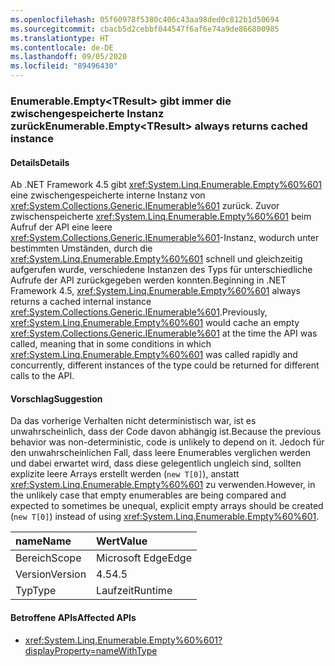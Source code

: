 ```yaml
---
ms.openlocfilehash: 05f60978f5380c406c43aa98ded0c812b1d50694
ms.sourcegitcommit: cbacb5d2cebbf044547f6af6e74a9de866800985
ms.translationtype: HT
ms.contentlocale: de-DE
ms.lasthandoff: 09/05/2020
ms.locfileid: "89496430"
---
```

### <a name="enumerableemptylttresultgt-always-returns-cached-instance"></a><span data-ttu-id="ec1bb-101">Enumerable.Empty&lt;TResult&gt; gibt immer die zwischengespeicherte Instanz zurück</span><span class="sxs-lookup"><span data-stu-id="ec1bb-101">Enumerable.Empty&lt;TResult&gt; always returns cached instance</span></span>

#### <a name="details"></a><span data-ttu-id="ec1bb-102">Details</span><span class="sxs-lookup"><span data-stu-id="ec1bb-102">Details</span></span>

<span data-ttu-id="ec1bb-103">Ab .NET Framework 4.5 gibt <xref:System.Linq.Enumerable.Empty%60%601> eine zwischengespeicherte interne Instanz von <xref:System.Collections.Generic.IEnumerable%601> zurück. Zuvor zwischenspeicherte <xref:System.Linq.Enumerable.Empty%60%601> beim Aufruf der API eine leere <xref:System.Collections.Generic.IEnumerable%601>-Instanz, wodurch unter bestimmten Umständen, durch die <xref:System.Linq.Enumerable.Empty%60%601> schnell und gleichzeitig aufgerufen wurde, verschiedene Instanzen des Typs für unterschiedliche Aufrufe der API zurückgegeben werden konnten.</span><span class="sxs-lookup"><span data-stu-id="ec1bb-103">Beginning in .NET Framework 4.5, <xref:System.Linq.Enumerable.Empty%60%601> always returns a cached internal instance <xref:System.Collections.Generic.IEnumerable%601>.Previously, <xref:System.Linq.Enumerable.Empty%60%601> would cache an empty <xref:System.Collections.Generic.IEnumerable%601> at the time the API was called, meaning that in some conditions in which <xref:System.Linq.Enumerable.Empty%60%601> was called rapidly and concurrently, different instances of the type could be returned for different calls to the API.</span></span>

#### <a name="suggestion"></a><span data-ttu-id="ec1bb-104">Vorschlag</span><span class="sxs-lookup"><span data-stu-id="ec1bb-104">Suggestion</span></span>

<span data-ttu-id="ec1bb-105">Da das vorherige Verhalten nicht deterministisch war, ist es unwahrscheinlich, dass der Code davon abhängig ist.</span><span class="sxs-lookup"><span data-stu-id="ec1bb-105">Because the previous behavior was non-deterministic, code is unlikely to depend on it.</span></span> <span data-ttu-id="ec1bb-106">Jedoch für den unwahrscheinlichen Fall, dass leere Enumerables verglichen werden und dabei erwartet wird, dass diese gelegentlich ungleich sind, sollten explizite leere Arrays erstellt werden (<code>new T[0]</code>), anstatt <xref:System.Linq.Enumerable.Empty%60%601> zu verwenden.</span><span class="sxs-lookup"><span data-stu-id="ec1bb-106">However, in the unlikely case that empty enumerables are being compared and expected to sometimes be unequal, explicit empty arrays should be created (<code>new T[0]</code>) instead of using <xref:System.Linq.Enumerable.Empty%60%601>.</span></span>

| <span data-ttu-id="ec1bb-107">name</span><span class="sxs-lookup"><span data-stu-id="ec1bb-107">Name</span></span>    | <span data-ttu-id="ec1bb-108">Wert</span><span class="sxs-lookup"><span data-stu-id="ec1bb-108">Value</span></span>       |
|:--------|:------------|
| <span data-ttu-id="ec1bb-109">Bereich</span><span class="sxs-lookup"><span data-stu-id="ec1bb-109">Scope</span></span>   |<span data-ttu-id="ec1bb-110">Microsoft Edge</span><span class="sxs-lookup"><span data-stu-id="ec1bb-110">Edge</span></span>|
|<span data-ttu-id="ec1bb-111">Version</span><span class="sxs-lookup"><span data-stu-id="ec1bb-111">Version</span></span>|<span data-ttu-id="ec1bb-112">4.5</span><span class="sxs-lookup"><span data-stu-id="ec1bb-112">4.5</span></span>|
|<span data-ttu-id="ec1bb-113">Typ</span><span class="sxs-lookup"><span data-stu-id="ec1bb-113">Type</span></span>|<span data-ttu-id="ec1bb-114">Laufzeit</span><span class="sxs-lookup"><span data-stu-id="ec1bb-114">Runtime</span></span>|

#### <a name="affected-apis"></a><span data-ttu-id="ec1bb-115">Betroffene APIs</span><span class="sxs-lookup"><span data-stu-id="ec1bb-115">Affected APIs</span></span>

- <xref:System.Linq.Enumerable.Empty%60%601?displayProperty=nameWithType>

<!--

#### Affected APIs

- ``M:System.Linq.Enumerable.Empty``1``

-->
